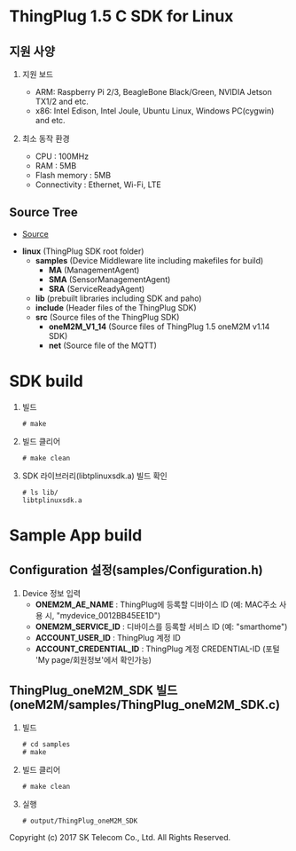 ThingPlug 1.5 C SDK for Linux
===

지원 사양
---
1. 지원 보드
	+ ARM: Raspberry Pi 2/3, BeagleBone Black/Green, NVIDIA Jetson TX1/2 and etc.
	+ x86: Intel Edison, Intel Joule, Ubuntu Linux, Windows PC(cygwin) and etc.

2. 최소 동작 환경
	+ CPU : 100MHz
	+ RAM : 5MB
	+ Flash memory : 5MB
	+ Connectivity : Ethernet, Wi-Fi, LTE

Source Tree
---
* [Source](https://github.com/SKT-ThingPlug/thingplug-device-sdk-C/tree/1.5_devel/linux)
+ __linux__ (ThingPlug SDK root folder)
	+ __samples__ (Device Middleware lite including makefiles for build)
		+ __MA__ (ManagementAgent)
		+ __SMA__ (SensorManagementAgent)
		+ __SRA__ (ServiceReadyAgent)
	+ __lib__ (prebuilt libraries including SDK and paho)
	+ __include__ (Header files of the ThingPlug SDK)
	+ __src__ (Source files of the ThingPlug SDK)
		+ __oneM2M_V1_14__ (Source files of ThingPlug 1.5 oneM2M v1.14 SDK)
		+ __net__ (Source file of the MQTT)

SDK build
===
1. 빌드

	```
	# make
	```
	
2. 빌드 클리어

	```
	# make clean
	```
	
3. SDK 라이브러리(libtplinuxsdk.a) 빌드 확인

	```
	# ls lib/
	libtplinuxsdk.a
	```

Sample App build
===

Configuration 설정(samples/Configuration.h)
---
1. Device 정보 입력
	+ __ONEM2M_AE_NAME__ : ThingPlug에 등록할 디바이스 ID (예: MAC주소 사용 시, "mydevice_0012BB45EE1D")
	+ __ONEM2M_SERVICE_ID__ : 디바이스를 등록할 서비스 ID (예: "smarthome")
	+ __ACCOUNT_USER_ID__ :  ThingPlug 계정 ID
	+ __ACCOUNT_CREDENTIAL_ID__ : ThingPlug 계정 CREDENTIAL-ID (포털 'My page/회원정보'에서 확인가능)
	

ThingPlug_oneM2M_SDK 빌드(oneM2M/samples/ThingPlug_oneM2M_SDK.c)
---
1. 빌드

	```
	# cd samples
	# make
	```
	
2. 빌드 클리어

	```
	# make clean
	```
	
3. 실행

	```
	# output/ThingPlug_oneM2M_SDK
	```


	
Copyright (c) 2017 SK Telecom Co., Ltd. All Rights Reserved.
